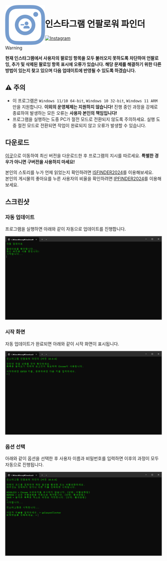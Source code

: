 <img align="left" src="https://raw.githubusercontent.com/galaxysollector/IUFINDER2024/main/logo.png" width="128" alt="IUFINDER logo">

# 인스타그램 언팔로워 파인더

[![Instagram](https://img.shields.io/badge/%EB%AC%B8%EC%9D%98-%EC%9D%B8%EC%8A%A4%ED%83%80%EA%B7%B8%EB%9E%A8-blue.svg?logo=instagram&style=flat-square)](https://www.instagram.com/galaxysollector/)

> [!WARNING]
> **현재 인스타그램에서 사용자의 팔로잉 항목을 모두 불러오지 못하도록 차단하여 언팔로잉, 추가 및 삭제된 팔로잉 항목 표시에 오류가 있습니다. 해당 문제를 해결하기 위한 다른 방법이 있는지 찾고 있으며 다음 업데이트에 반영될 수 있도록 하겠습니다.**

## ⚠️ 주의

- 이 프로그램은 ```Windows 11/10 64-bit```, ```Windows 10 32-bit```, ```Windows 11 ARM``` 만을 지원합니다. **이외의 운영체제는 지원하지 않습니다!**
진행 중인 과정을 강제로 종료하여 발생하는 모든 오류는 **사용자 본인의 책임입니다!**
- 프로그램을 실행하는 도중 PC가 절전 모드로 전환되지 않도록 주의하세요. 실행 도중 절전 모드로 전환되면 작업이 완료되지 않고 오류가 발생할 수 있습니다.

## 다운로드

[이곳](https://github.com/galaxysollector/IUFINDER2024/releases/latest)으로 이동하여 최신 버전을 다운로드한 후 프로그램의 지시를 따르세요.
**특별한 경우가 아니면 구버전을 사용하지 마세요!**

본인의 스토리를 누가 언제 읽었는지 확인하려면 [ISFINDER2024](https://github.com/galaxysollector/ISFINDER2024)를 이용해보세요.  
본인의 게시물의 좋아요를 누른 사용자의 비율을 확인하려면 [IPFINDER2024](https://github.com/galaxysollector/IPFINDER2024)를 이용해보세요.

## 스크린샷

### 자동 업데이트

프로그램을 실행하면 아래와 같이 자동으로 업데이트를 진행합니다.

<img src="https://raw.githubusercontent.com/galaxysollector/IUFINDER2024/main/screenshot1.png">

### 시작 화면

자동 업데이트가 완료되면 아래와 같이 시작 화면이 표시됩니다.

<img src="https://raw.githubusercontent.com/galaxysollector/IUFINDER2024/main/screenshot2.png">

### 옵션 선택

아래와 같이 옵션을 선택한 후 사용자 이름과 비밀번호를 입력하면 이후의 과정이 모두 자동으로 진행됩니다.

<img src="https://raw.githubusercontent.com/galaxysollector/IUFINDER2024/main/screenshot3.png">
